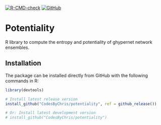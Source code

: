 [![R-CMD-check](https://github.com/CodesByChris/potentiality/actions/workflows/check-release.yaml/badge.svg)](https://github.com/CodesByChris/potentiality/actions/workflows/check-release.yaml)
[![GitHub](https://img.shields.io/github/license/CodesByChris/potentiality?label=License)](blob/main/LICENSE)




# Potentiality

R library to compute the entropy and potentiality of ghypernet network ensembles.


## Installation

The package can be installed directly from GitHub with the following commands in R:

```R
library(devtools)

# Install latest release version
install_github("CodesByChris/potentiality", ref = github_release())

# Or: Install latest development version
# install_github("CodesByChris/potentiality")
```
